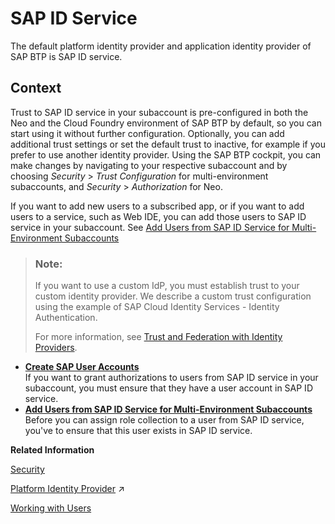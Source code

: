<!-- loiod6a8db70bdde459f92f2837349f95090 -->

# SAP ID Service

The default platform identity provider and application identity provider of SAP BTP is SAP ID service.



## Context

Trust to SAP ID service in your subaccount is pre-configured in both the Neo and the Cloud Foundry environment of SAP BTP by default, so you can start using it without further configuration. Optionally, you can add additional trust settings or set the default trust to inactive, for example if you prefer to use another identity provider. Using the SAP BTP cockpit, you can make changes by navigating to your respective subaccount and by choosing *Security* \> *Trust Configuration* for multi-environment subaccounts, and *Security* \> *Authorization* for Neo.

If you want to add new users to a subscribed app, or if you want to add users to a service, such as Web IDE, you can add those users to SAP ID service in your subaccount. See [Add Users from SAP ID Service for Multi-Environment Subaccounts](Add_Users_from_SAP_ID_Service_for_Multi-Environment_Subaccounts_760ab77.md)

> ### Note:  
> If you want to use a custom IdP, you must establish trust to your custom identity provider. We describe a custom trust configuration using the example of SAP Cloud Identity Services - Identity Authentication.
> 
> For more information, see [Trust and Federation with Identity Providers](Trust_and_Federation_with_Identity_Providers_cb1bc8f.md).

-   **[Create SAP User Accounts](Create_SAP_User_Accounts_ebe42f6.md "If you want to grant authorizations to users from SAP ID service in your subaccount, you
		must ensure that they have a user account in SAP ID service.")**  
If you want to grant authorizations to users from SAP ID service in your subaccount, you must ensure that they have a user account in SAP ID service.
-   **[Add Users from SAP ID Service for Multi-Environment Subaccounts](Add_Users_from_SAP_ID_Service_for_Multi-Environment_Subaccounts_760ab77.md "Before you can assign role collection to a user from SAP ID service, you've to ensure that
		this user exists in SAP ID service.")**  
Before you can assign role collection to a user from SAP ID service, you've to ensure that this user exists in SAP ID service.

**Related Information**  


[Security](../60-security/Security_e129aa2.md "Use the security features and functions of SAP BTP to support the security policies of your organization.")

[Platform Identity Provider](https://help.sap.com/viewer/ea72206b834e4ace9cd834feed6c0e09/Cloud/en-US/80edbe70b8f3478d8a59c21a91a47aa6.html "The platform identity provider is the user base for access to your SAP BTP subaccount in the Neo environment. The default user base is provided by SAP ID Service. You can switch to an Identity Authentication tenant if you want to use a custom user base.") :arrow_upper_right:



[Working with Users](Working_with_Users_2c91f88.md "In the SAP BTP cockpit, you can see the users of your global account or subaccount, user-related identity provider information, and their authorizations. In a user's overview, you can create and delete users, and assign role collections. You can also display an overview of the role collections, where you can drill down all the way to the role, and see the application that the role is belongs to.")

